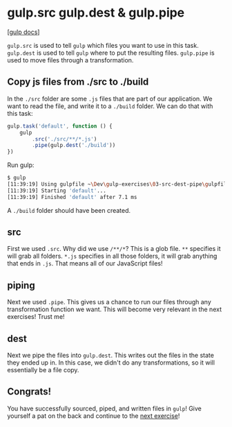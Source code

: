 # gulp.src gulp.dest & gulp.pipe

[[gulp docs]](https://github.com/gulpjs/gulp/blob/master/docs/API.md#gulp-api-docs)

`gulp.src` is used to tell `gulp` which files you want to use in this task.
`gulp.dest` is used to tell `gulp` where to put the resulting files.
`gulp.pipe` is used to move files through a transformation.

## Copy js files from ./src to ./build

In the `./src` folder are some `.js` files that are part of our application.
We want to read the file, and write it to a `./build` folder.
We can do that with this task:

```js
gulp.task('default', function () {
	gulp
		.src('./src/**/*.js')
		.pipe(gulp.dest('./build'))
})
```

Run gulp:

```sh
$ gulp
[11:39:19] Using gulpfile ~\Dev\gulp-exercises\03-src-dest-pipe\gulpfile.js
[11:39:19] Starting 'default'...
[11:39:19] Finished 'default' after 7.1 ms
```

A `./build` folder should have been created.

## src

First we used `.src`.
Why did we use `/**/*`?
This is a glob file.
`**` specifies it will grab all folders.
`*.js` specifies in all those folders, it will grab anything that ends in `.js`.
That means all of our JavaScript files!

## piping

Next we used `.pipe`. This gives us a chance to run our files through any transformation function we want.
This will become very relevant in the next exercises! Trust me!

## dest

Next we pipe the files into `gulp.dest`.
This writes out the files in the state they ended up in.
In this case, we didn't do any transformations, so it will essentially be a file copy.

## Congrats!

You have successfully sourced, piped, and written files in `gulp`!
Give yourself a pat on the back and continue to the [next exercise](../04-lint)!
